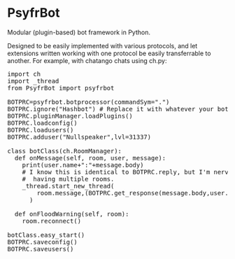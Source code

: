 PsyfrBot
========

Modular (plugin-based) bot framework in Python. 

Designed to be easily implemented with various protocols, and let extensions
written working with one protocol be easily transferrable to another.
For example, with chatango chats using ch.py:

<pre>
import ch
import _thread
from PsyfrBot import psyfrbot

BOTPRC=psyfrbot.botprocessor(commandSym=".")
BOTPRC.ignore("Hashbot") # Replace it with whatever your bot identifies as so it doesn't reply to itself.
BOTPRC.pluginManager.loadPlugins()
BOTPRC.loadconfig()
BOTPRC.loadusers()
BOTPRC.adduser("Nullspeaker",lvl=31337)

class botClass(ch.RoomManager):
  def onMessage(self, room, user, message):
    print(user.name+":"+message.body)
    # I know this is identical to BOTPRC.reply, but I'm nervous about
    #  having multiple rooms. 
    _thread.start_new_thread(
        room.message,(BOTPRC.get_response(message.body,user.name),)
      )
  
  def onFloodWarning(self, room):
    room.reconnect()

botClass.easy_start()
BOTPRC.saveconfig()
BOTPRC.saveusers()
</pre>